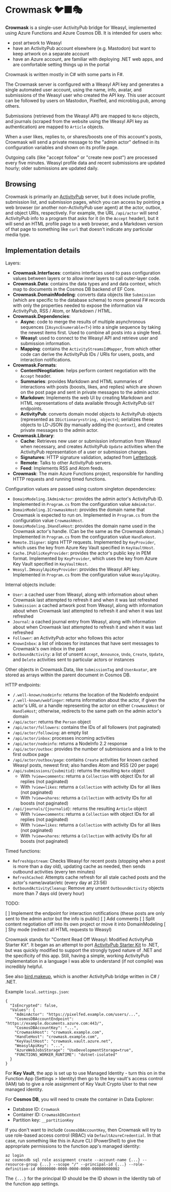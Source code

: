 ﻿# Crowmask 🐦‍⬛🎭

**Crowmask** is a single-user ActivityPub bridge for Weasyl, implemented
using Azure Functions and Azure Cosmos DB. It is intended for users who:

* post artwork to Weasyl
* have an ActivityPub account elsewhere (e.g. Mastodon) but want to keep
  artwork on a separate account
* have an Azure account, are familiar with deploying .NET web apps, and are
  comfortable setting things up in the portal

Crowmask is written mostly in C# with some parts in F#.

The Crowmask server is configured with a Weasyl API key and generates a single
automated user account, using the name, info, avatar, and submissions of the
Weasyl user who created the API key. This user account can be followed by
users on Mastodon, Pixelfed, and microblog.pub, among others.

Submissions (retrieved from the Weasyl API) are mapped to `Note` objects, and
journals (scraped from the website using the Weasyl API key as authentication)
are mapped to `Article` objects.

When a user likes, replies to, or shares/boosts one of this account's posts,
Crowmask will send a private message to the "admin actor" defined in its
configuration variables and shown on its profile page.

Outgoing calls (like "accept follow" or "create new post") are processed every
five minutes. Weasyl profile data and recent submissions are updated hourly;
older submissions are updated daily.

## Browsing

Crowmask is primarily an [ActivityPub](https://www.w3.org/TR/activitypub/)
server, but it does include profile, submission list, and submission pages,
which you can access by pointing a web browser (or another non-ActivityPub
user agent) at the actor, outbox, and object URIs, respectively. For example,
the URL `/api/actor` will send ActivityPub info to a program that asks for it
(in the `Accept` header), but it will send an HTML profile page to a web
browser, and a Markdown version of that page to something like `curl` that
doesn't indicate any particular media type.

## Implementation details

Layers:

* **Crowmask.Interfaces**: contains interfaces used to pass configuration
  values between layers or to allow inner layers to call outer-layer code.
* **Crowmask.Data**: contains the data types and and data context, which map
  to documents in the Cosmos DB backend of EF Core.
* **Crowmask.DomainModeling**: converts data objects like `Submission` (which
  are specific to the database schema) to more general F# records with only
  the properties needed to expose the information via ActivityPub, RSS / Atom,
  or Markdown / HTML.
* **Crowmask.Dependencies**:
    * **Async**: code to merge the results of multiple asynchronous sequences
      (`IAsyncEnumerable<T>`) into a single sequence by taking the newest
      items first. Used to combine all posts into a single feed.
    * **Weasyl**: used to connect to the Weasyl API and retrieve user and
      submission information.
    * **Mapping**: contains the `ActivityStreamsIdMapper`, from which other
      code can derive the ActivityPub IDs / URIs for users, posts, and
      interaction notifications.
* **Crowmask.Formats**:
    * **ContentNeogtiation**: helps perform content negotiation with the
      `Accept` header.
    * **Summaries**: provides Markdown and HTML summaries of interactions with
      posts (boosts, likes, and replies) which are shown on the post page and
      sent in private messages to the admin actor.
    * **Markdown**: Implements the web UI by creating Markdown and HTML
      representations of data available through ActivityPub `GET` endpoints.
    * **ActivityPub**: converts domain model objects to ActivityPub
      objects (represented as `IDictionary<string, object>`); serializes these
      objects to LD-JSON (by manually adding the `@context`), and creates
      private messages to the admin actor.
* **Crowmask.Library**:
    * **Cache**: Retrieves new user or submission information from Weasyl when
      necessary, and creates ActivityPub `Update` activities when the
      ActivityPub representation of a user or submission changes.
    * **Signatures**: HTTP signature validation, adapted from
      [Letterbook](https://github.com/Letterbook/Letterbook).
    * **Remote**: Talks to other ActivityPub servers.
    * **Feed**: Implements RSS and Atom feeds.
* **Crowmask**: The main Azure Functions project, responsible for handling
  HTTP requests and running timed functions.

Configuration values are passed using custom singleton dependencies:

* `DomainModeling.IAdminActor`: provides the admin actor's ActivityPub ID. Implemented in `Program.cs` from the configuration value `AdminActor`.
* `DomainModeling.ICrowmaskHost`: provides the domain name that Crowmask is expected to run on. Implemented in `Program.cs` from the configuration value `CrowmaskHost`.
* `DomainModeling.IHandleHost`: provides the domain name used in the Crowmask actor's handle. (Can be the same as the Crowmask domain.) Implemented in `Program.cs` from the configuration value `HandleHost`.
* `Remote.ISigner`: signs HTTP requests. Implemented by `KeyProvider`, which uses the key from Azure Key Vault specified in `KeyVaultHost`.
* `Cache.IPublicKeyProvider`: provides the actor's public key in PEM format. Implemented by `KeyProvider`, which uses the key from Azure Key Vault specified in `KeyVaultHost`.
* `Weasyl.IWeasylApiKeyProvider`: provides the Weasyl API key. Implemented in `Program.cs` from the configuration value `WeasylApiKey`.

Internal objects include:

* `User`: a cached user from Weasyl, along with information about when Crowmask last attempted to refresh it and when it was last refreshed
* `Submission`: a cached artwork post from Weasyl, along with information about when Crowmask last attempted to refresh it and when it was last refreshed
* `Journal`: a cached journal entry from Weasyl, along with information about when Crowmask last attempted to refresh it and when it was last refreshed
* `Follower`: an ActivityPub actor who follows this actor
* `KnownInbox`: a list of inboxes for instances that have sent messages to Crowmask's own inbox in the past
* `OutboundActivity`: a list of unsent `Accept`, `Announce`, `Undo`, `Create`, `Update`, and `Delete` activities sent to particular actors or instances

Other objects in Crowmask.Data, like `SubmissionTag` and `UserAvatar`, are
stored as arrays within the parent document in Cosmos DB.

HTTP endpoints:

* `/.well-known/nodeinfo`: returns the location of the NodeInfo endpoint
* `/.well-known/webfinger`: returns information about the actor, if given the actor's URL or a handle representing the actor on either `CrowmaskHost` or `HandleHost`; otherwise, redirects to the same path on the admin actor's domain
* `/api/actor`: returns the `Person` object
* `/api/actor/followers`: contains the IDs of all followers (not paginated)
* `/api/actor/following`: an empty list
* `/api/actor/inbox`: processes incoming activities
* `/api/actor/nodeinfo`: returns a NodeInfo 2.2 response
* `/api/actor/outbox`: provides the number of submissions and a link to the first outbox page
* `/api/actor/outbox/page`: contains `Create` activities for known cached Weasyl posts, newest first; also handles Atom and RSS (20 per page)
* `/api/submissions/{submitid}`: returns the resulting `Note` object
    * With `?view=comments`: returns a `Collection` with object IDs for all replies (not paginated)
    * With `?view=likes`: returns a `Collection` with activity IDs for all likes (not paginated)
    * With `?view=shares`: returns a `Collection` with activity IDs for all boosts (not paginated)
* `/api/journals/{journalid}`: returns the resulting `Article` object
    * With `?view=comments`: returns a `Collection` with object IDs for all replies (not paginated)
    * With `?view=likes`: returns a `Collection` with activity IDs for all likes (not paginated)
    * With `?view=shares`: returns a `Collection` with activity IDs for all boosts (not paginated)

Timed functions:

* `RefreshUpstream`: Checks Weasyl for recent posts (stopping when a post is more than a day old), updating cache as needed, then sends outbound activities (every ten minutes)
* `RefreshCached`: Attempts cache refresh for all stale cached posts and the actor's name/avatar/etc (every day at 23:56)
* `OutboundActivityCleanup`: Remove any unsent `OutboundActivity` objects more than 7 days old (every hour)

TODO:

[ ] Implement the endpoint for interaction notifications (these posts are only sent to the admin actor but the info is public)
[ ] Add comments
[ ] Split content negotiation off into its own project or move it into DomainModeling
[ ] Shy mode (redirect all HTML requests to Weasyl)

Crowmask stands for "Content Read Off Weasyl: Modified ActivityPub Starter Kit". It began as an attempt
to port [ActivityPub Starter Kit](https://github.com/jakelazaroff/activitypub-starter-kit) to .NET, but
was quickly modified to support the strongly typed nature of .NET and the specificity of this app.
Still, having a simple, working ActivityPub implementation in a language I was able to understand (if
not compile) was incredibly helpful.

See also [bird.makeup](https://sr.ht/~cloutier/bird.makeup/), which is another
ActivityPub bridge written in C# / .NET.

Example `local.settings.json`:

    {
      "IsEncrypted": false,
      "Values": {
        "AdminActor": "https://pixelfed.example.com/users/...",
        "CosmosDBAccountEndpoint": "https://example.documents.azure.com:443/",
        "CosmosDBAccountKey": "...",
        "CrowmaskHost": "crowmask.example.com",
        "HandleHost": "crowmask.example.com",
        "KeyVaultHost": "crowmask.vault.azure.net",
        "WeasylApiKey": "...",
        "AzureWebJobsStorage": "UseDevelopmentStorage=true",
        "FUNCTIONS_WORKER_RUNTIME": "dotnet-isolated"
      }
    }

For **Key Vault**, the app is set up to use Managed Identity - turn this on in
the Function App (Settings > Identity) then go to the key vault's access
control (IAM) tab to give a role assignment of Key Vault Crypto User to that
new managed identity.

For **Cosmos DB**, you will need to create the container in Data Explorer:

* Database ID: `Crowmask`
* Container ID: `CrowmaskDbContext`
* Partition key: `__partitionKey`

If you don't want to include `CosmosDBAccountKey`, then Crowmask will try to
use role-based access control (RBAC) via `DefaultAzureCredential`. In that
case, run something like this in Azure CLI (PowerShell) to give the
appropriate permissions to the function app's managed identity:

    az login
    az cosmosdb sql role assignment create --account-name {...} --resource-group {...} --scope "/" --principal-id {...} --role-definition-id 00000000-0000-0000-0000-000000000002

The `{...}` for the principal ID should be the ID shown in the Identity tab of
the function app settings.
